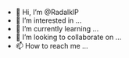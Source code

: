- 👋 Hi, I’m @RadalklP
- 👀 I’m interested in ...
- 🌱 I’m currently learning ...
- 💞️ I’m looking to collaborate on ...
- 📫 How to reach me ...

<!---
RadalklP/RadalklP is a ✨ special ✨ repository because its `README.md` (this file) appears on your GitHub profile.
You can click the Preview link to take a look at your changes.
--->
